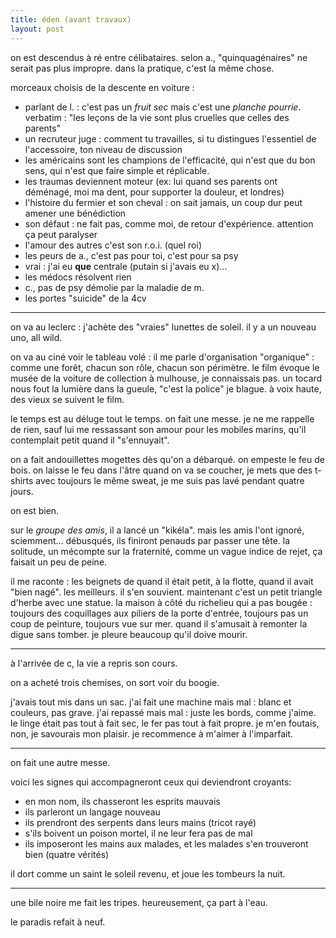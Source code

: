 ```yaml
---
title: éden (avant travaux)
layout: post
---
```


on est descendus à ré entre célibataires.
selon a., "quinquagénaires" ne serait pas plus impropre.
dans la pratique, c'est la même chose.

morceaux choisis de la descente en voiture :

- parlant de l. :
c'est pas un *fruit sec* mais c'est une *planche pourrie*.
verbatim :
"les leçons de la vie sont plus cruelles que celles des parents"
- un recruteur juge :
comment tu travailles,
si tu distingues l'essentiel de l'accessoire,
ton niveau de discussion
- les américains sont les champions de l'efficacité, qui n'est que du bon sens, qui n'est que
faire simple et réplicable.
- les traumas deviennent moteur
(ex: lui quand ses parents ont déménagé,
moi ma dent, pour supporter la douleur, et londres)
- l'histoire du fermier et son cheval :
on sait jamais, un coup dur peut amener une bénédiction
- son défaut :
ne fait pas, comme moi, de retour d'expérience.
attention ça peut paralyser
- l'amour des autres c'est son r.o.i. (quel roi)
- les peurs de a., c'est pas pour toi, c'est pour sa psy
- vrai : j'ai eu **que** centrale
(putain si j'avais eu x)...
- les médocs résolvent rien
- c., pas de psy
démolie par la maladie de m.
- les portes "suicide" de la 4cv

---

on va au leclerc :
j'achète des "vraies" lunettes de soleil.
il y a un nouveau uno, all wild.

on va au ciné voir le tableau volé :
il me parle d'organisation "organique" :
comme une forêt,
chacun son rôle,
chacun son périmètre.
le film évoque le musée de la voiture de collection à mulhouse,
je connaissais pas.
un tocard nous fout la
lumière dans la gueule, "c'est la police"
je blague.
à voix haute, des vieux se suivent le film.

le temps est au déluge tout le temps.
on fait une messe.
je ne me rappelle de rien,
sauf lui me ressassant son amour pour les
mobiles marins,
qu'il contemplait petit quand il "s'ennuyait".

on a fait andouillettes mogettes dès qu'on a débarqué.
on empeste le feu de bois.
on laisse le feu dans l'âtre
quand on va se coucher,
je mets que des t-shirts
avec toujours le même sweat,
je me suis pas lavé pendant quatre jours.

on est bien.

sur le *groupe des amis*,
il a lancé un "kikéla".
mais les amis l'ont ignoré, sciemment...
débusqués, ils finiront penauds
par passer une tête.
la solitude,
un mécompte sur la fraternité,
comme un vague indice de rejet,
ça faisait un peu de peine.

il me raconte :
les beignets de quand il était petit,
à la flotte, quand il avait "bien nagé".
les meilleurs. il s'en souvient.
maintenant c'est un petit triangle d'herbe
avec une statue.
la maison à côté du richelieu qui a pas bougée :
toujours des coquillages aux piliers de la porte d'entrée,
toujours pas un coup de peinture,
toujours vue sur mer.
quand il s'amusait à remonter la digue sans tomber.
je pleure beaucoup qu'il doive mourir.

---

à l'arrivée de c,
la vie a repris son cours.

on a acheté trois chemises,
on sort voir du boogie.

j'avais tout mis dans un sac.
j'ai fait une machine mais mal :
blanc et couleurs,
pas grave.
j'ai repassé mais mal :
juste les bords,
comme j'aime.
le linge était pas tout à fait sec,
le fer pas tout à fait propre.
je m'en foutais, non, 
je savourais mon plaisir.
je recommence à m'aimer à l'imparfait.

---

on fait une autre messe.

voici les signes qui accompagneront ceux qui deviendront croyants: 
- en mon nom, ils chasseront les esprits mauvais
- ils parleront un langage nouveau
- ils prendront des serpents dans leurs mains (tricot rayé)
- s'ils boivent un poison mortel, il ne leur fera pas de mal
- ils imposeront les mains aux malades, et les malades s'en trouveront bien (quatre vérités) 

il dort comme un saint le soleil revenu,
et joue les tombeurs la nuit.

---

une bile noire me fait les tripes.
heureusement, ça part à l'eau.

le paradis refait à neuf.
